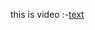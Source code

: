 this is video :-[text](https://drive.google.com/file/d/1pHzqtm4B9eUbrbp9jPWo7HbNLq0zSvVA/view?usp=sharing)